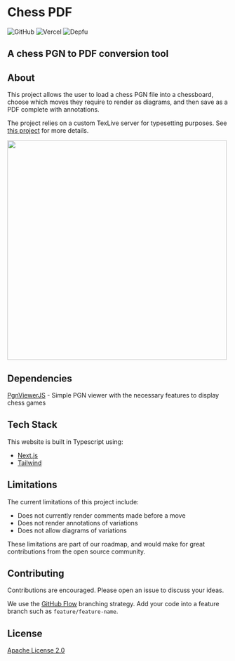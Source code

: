 # Chess PDF

![GitHub](https://img.shields.io/github/license/therealowenrees/chess-pdf?style=for-the-badge)
![Vercel](https://vercelbadge.vercel.app/api/therealowenrees/chess-pdf?style=for-the-badge)
![Depfu](https://img.shields.io/depfu/dependencies/github/TheRealOwenRees/chess-pdf?style=for-the-badge)

## A chess PGN to PDF conversion tool

## About
This project allows the user to load a chess PGN file into a chessboard, choose which moves they require to render as diagrams, and then save as a PDF complete with annotations.

The project relies on a custom TexLive server for typesetting purposes. See [this project](https://github.com/TheRealOwenRees/chess-pdf-api) for more details.

<img src="https://chess-pdf.vercel.app/_next/image?url=%2F_next%2Fstatic%2Fmedia%2Fexamplepdf1.043f0af2.webp&w=640&q=75" style="height: 500px" />

## Dependencies
[PgnViewerJS](https://github.com/mliebelt/PgnViewerJS) - Simple PGN viewer with the necessary features to display chess games

## Tech Stack
This website is built in Typescript using:
- [Next.js](https://nextjs.org/)
- [Tailwind](https://tailwindcss.com/)

## Limitations
The current limitations of this project include:
- Does not currently render comments made before a move
- Does not render annotations of variations
- Does not allow diagrams of variations

These limitations are part of our roadmap, and would make for great contributions from the open source community.

## Contributing
Contributions are encouraged. Please open an issue to discuss your ideas.

We use the [GitHub Flow](https://www.gitkraken.com/learn/git/best-practices/git-branch-strategy#github-flow-considerations) branching strategy. Add your code into a feature branch such as `feature/feature-name`. 

## License
[Apache License 2.0](https://choosealicense.com/licenses/apache-2.0/)
